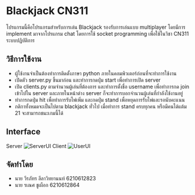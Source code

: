 # Blackjack CN311
โปรแกรมนี้คือโปรแกรมสำหรับการเล่น Blackjack รองรับการเล่นแบบ multiplayer 
โดยมีการ implement มาจากโปรแกรม chat โดยการใช้ socket programming เพื่อใช้ในวิชา CN311 ระบบปฏิบัติการ

## วิธีการใช้งาน
* ผู้ใช้งานจำเป็นต้องทำการติดตั้งภาษา python ภายในคอมพิวเตอร์ก่อนที่จะทำการใช้งาน
* เปิดตัว server.py ขึ้นมาก่อน และทำการกดปุ่ม start เพื่อทำการเปิด server
* เปิด clients.py ตามจำนวนผู้เล่นที่ต้องการ และทำการตั้งชื่อ username เพื่อทำการกด join เข้าไปใน server และภายในหน้าต่าง server ก็จะทำการบอกจำนวนผู้เล่นที่กำลังใช้งานอยู่
* ทำการกดปุ่ม hit เพื่อทำการรับไพ่เพิ่ม และกดปุ่ม stand เพื่อหยุดการรับไพ่และรอนับคะแนน
* กติกาทั้งหมดจะเป็นไปตาม blackjack ทั่วไป เมื่อทำการ stand ครบทุกคน หรือมีคนได้แต้ม 21 จะสามารถชนะเกมนี้ได้

## Interface
Server
![ServerUI](Pics\ServerInterface)
Client
![UserUI](Pics\UserInterface)
## จัดทำโดย
* นาย วีรภัทร ลีลาวิทยานนท์ 6210612823
* นาย รเณศ ชูเผือก 6210612864
